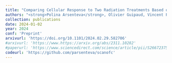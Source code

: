 ```yaml
---
title: "Comparing Cellular Response to Two Radiation Treatments Based on Key Features Visualization."
authors: "<strong>Polina Arsenteva</strong>, Olivier Guipaud, Vincent Paget, Morgane Dos Santos, Georges Tarlet, Fabien Milliat, Hervé Cardot, Mohamed Amine Benadjaoud."
collection: publications
date: 2024-01-02
year: 2024
conf: 'Preprint'
arxivurl: 'https://doi.org/10.1101/2024.02.29.582706'
#arxivurl: 'https://www.https://arxiv.org/abs/2311.10282'
#paperurl: 'https://www.sciencedirect.com/science/article/pii/S2667237523000280?utm_campaign=STMJ_AUTH_SERV_PUBLISHED&utm_medium=email&utm_acid=268550789&SIS_ID=&dgcid=STMJ_AUTH_SERV_PUBLISHED&CMX_ID=&utm_in=DM348155&utm_source=AC_'
codeurl: 'https://github.com/parsenteva/scanofc'
---
```

